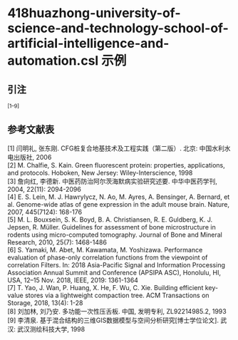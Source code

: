 # 418huazhong-university-of-science-and-technology-school-of-artificial-intelligence-and-automation.csl 示例

<!-- 此文件由脚本自动生成，请勿手动修改！ -->

## 引注

<sup>[1–9]</sup>

## 参考文献表

<div class="csl-bib-body second-field-align-flush">
  <div class="csl-entry">[1]	闫明礼, 张东刚. CFG桩复合地基技术及工程实践（第二版）. 北京: 中国水利水电出版社, 2006</div>
  <div class="csl-entry">[2]	M. Chalfie, S. Kain. Green fluorescent protein: properties, applications, and protocols. Hoboken, New Jersey: Wiley-Interscience, 1998</div>
  <div class="csl-entry">[3]	詹向红, 李德新. 中医药防治阿尔茨海默病实验研究述要. 中华中医药学刊, 2004, 22(11): 2094-2096</div>
  <div class="csl-entry">[4]	E. S. Lein, M. J. Hawrylycz, N. Ao, M. Ayres, A. Bensinger, A. Bernard, et al. Genome-wide atlas of gene expression in the adult mouse brain. Nature, 2007, 445(7124): 168-176</div>
  <div class="csl-entry">[5]	M. L. Bouxsein, S. K. Boyd, B. A. Christiansen, R. E. Guldberg, K. J. Jepsen, R. Müller. Guidelines for assessment of bone microstructure in rodents using micro-computed tomography. Journal of Bone and Mineral Research, 2010, 25(7): 1468-1486</div>
  <div class="csl-entry">[6]	S. Yamaki, M. Abet, M. Kawamata, M. Yoshizawa. Performance evaluation of phase-only correlation functions from the viewpoint of correlation Filters. In: 2018 Asia-Pacific Signal and Information Processing Association Annual Summit and Conference (APSIPA ASC), Honolulu, HI, USA, 12–15 Nov. 2018, IEEE, 2019: 1361-1364</div>
  <div class="csl-entry">[7]	T. Yao, J. Wan, P. Huang, X. He, F. Wu, C. Xie. Building efficient key-value stores via a lightweight compaction tree. ACM Transactions on Storage, 2018, 13(4): 1-28</div>
  <div class="csl-entry">[8]	刘加林, 刘乃安. 多功能一次性压舌板. 中国, 发明专利, ZL92214985.2, 1993</div>
  <div class="csl-entry">[9]	李清泉. 基于混合结构的三维GIS数据模型与空间分析研究[博士学位论文]. 武汉: 武汉测绘科技大学, 1998</div>
</div>
